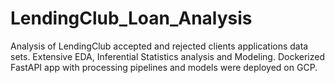 # LendingClub_Loan_Analysis
Analysis of LendingClub accepted and rejected clients applications data sets. Extensive EDA, Inferential Statistics analysis and Modeling.
Dockerized FastAPI app with processing pipelines and models were deployed on GCP. 
